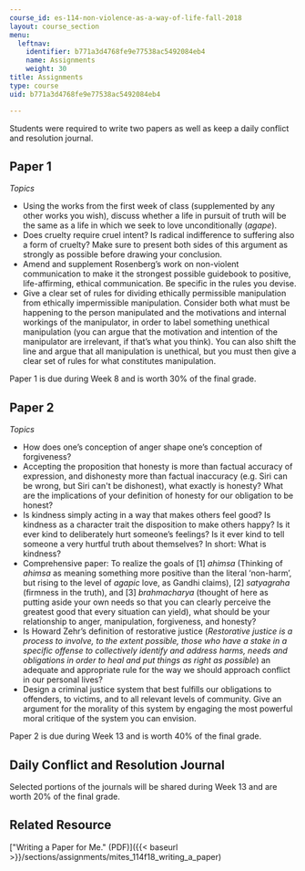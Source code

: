 ```yaml
---
course_id: es-114-non-violence-as-a-way-of-life-fall-2018
layout: course_section
menu:
  leftnav:
    identifier: b771a3d4768fe9e77538ac5492084eb4
    name: Assignments
    weight: 30
title: Assignments
type: course
uid: b771a3d4768fe9e77538ac5492084eb4

---
```


Students were required to write two papers as well as keep a daily conflict and resolution journal.

Paper 1
-------

_Topics_

*   Using the works from the first week of class (supplemented by any other works you wish), discuss whether a life in pursuit of truth will be the same as a life in which we seek to love unconditionally (_agape_).
*   Does cruelty require cruel intent? Is radical indifference to suffering also a form of cruelty? Make sure to present both sides of this argument as strongly as possible before drawing your conclusion.
*   Amend and supplement Rosenberg’s work on non-violent communication to make it the strongest possible guidebook to positive, life-affirming, ethical communication. Be specific in the rules you devise.
*   Give a clear set of rules for dividing ethically permissible manipulation from ethically impermissible manipulation. Consider both what must be happening to the person manipulated and the motivations and internal workings of the manipulator, in order to label something unethical manipulation (you can argue that the motivation and intention of the manipulator are irrelevant, if that’s what you think). You can also shift the line and argue that all manipulation is unethical, but you must then give a clear set of rules for what constitutes manipulation.

Paper 1 is due during Week 8 and is worth 30% of the final grade.

Paper 2
-------

_Topics_

*   How does one’s conception of anger shape one’s conception of forgiveness?
*   Accepting the proposition that honesty is more than factual accuracy of expression, and dishonesty more than factual inaccuracy (e.g. Siri can be wrong, but Siri can't be dishonest), what exactly is honesty? What are the implications of your definition of honesty for our obligation to be honest?
*   Is kindness simply acting in a way that makes others feel good? Is kindness as a character trait the disposition to make others happy? Is it ever kind to deliberately hurt someone’s feelings? Is it ever kind to tell someone a very hurtful truth about themselves? In short: What is kindness?
*   Comprehensive paper: To realize the goals of \[1\] _ahimsa_ (Thinking of _ahimsa_ as meaning something more positive than the literal ‘non-harm’, but rising to the level of _agapic_ love, as Gandhi claims), \[2\] _satyagraha_ (firmness in the truth), and \[3\] _brahmacharya_ (thought of here as putting aside your own needs so that you can clearly perceive the greatest good that every situation can yield), what should be your relationship to anger, manipulation, forgiveness, and honesty?
*   Is Howard Zehr’s definition of restorative justice (_Restorative justice is a process to involve, to the extent possible, those who have a stake in a specific offense to collectively identify and address harms, needs and obligations in order to heal and put things as right as possible_) an adequate and appropriate rule for the way we should approach conflict in our personal lives?
*   Design a criminal justice system that best fulfills our obligations to offenders, to victims, and to all relevant levels of community. Give an argument for the morality of this system by engaging the most powerful moral critique of the system you can envision.

Paper 2 is due during Week 13 and is worth 40% of the final grade.

Daily Conflict and Resolution Journal
-------------------------------------

Selected portions of the journals will be shared during Week 13 and are worth 20% of the final grade.

Related Resource
----------------

["Writing a Paper for Me." (PDF)]({{< baseurl >}}/sections/assignments/mites_114f18_writing_a_paper)